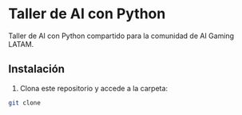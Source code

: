 # Taller de AI con Python

Taller de AI con Python compartido para la comunidad de AI Gaming LATAM.


## Instalación

1. Clona este repositorio y accede a la carpeta:
```bash
git clone 
```